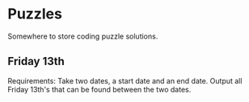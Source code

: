 Puzzles
=======

Somewhere to store coding puzzle solutions.


Friday 13th
-----------

Requirements: Take two dates, a start date and an end date. Output all Friday 13th's that can be found between the two dates.


